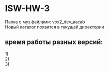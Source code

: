 # ISW-HW-3
Папка с муз.файлами: vox2_dev_aacab<br>
Новый каталог появится в текущей директории
<h2>время работы разных версий:<br></h2>
  1)<br>
  2)<br>
  3)
